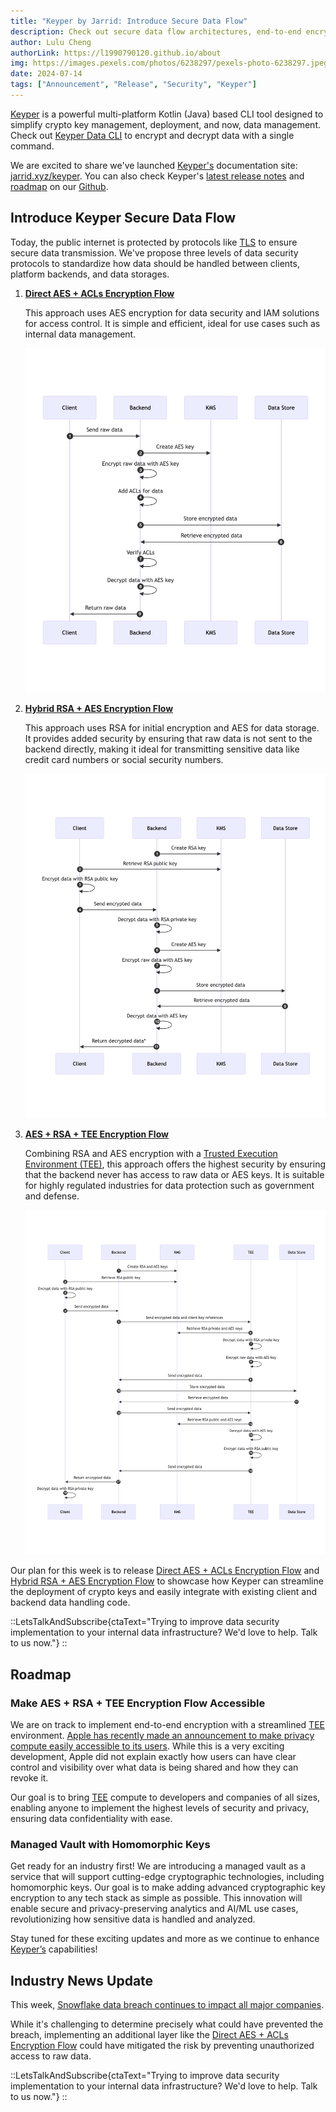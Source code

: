 ```yaml
---
title: "Keyper by Jarrid: Introduce Secure Data Flow"
description: Check out secure data flow architectures, end-to-end encryption with TEE, and managed vaults with homomorphic keys. See how Keyper can help protect you in incidents like the Snowflake data breach.
author: Lulu Cheng
authorLink: https://l1990790120.github.io/about
img: https://images.pexels.com/photos/6238297/pexels-photo-6238297.jpeg?auto=compress&cs=tinysrgb&w=1260&h=750&dpr=1
date: 2024-07-14
tags: ["Announcement", "Release", "Security", "Keyper"]
---
```


[Keyper](https://github.com/jarrid-xyz/keyper) is a powerful multi-platform Kotlin (Java) based CLI tool designed to simplify crypto key management, deployment, and now, data management. Check out [Keyper Data CLI](https://jarrid.xyz/keyper/data/) to encrypt and decrypt data with a single command.

We are excited to share we've launched [Keyper's](https://github.com/jarrid-xyz/keyper) documentation site: [jarrid.xyz/keyper](https://jarrid.xyz/keyper). You can also check Keyper's [latest release notes](https://github.com/jarrid-xyz/keyper/releases/tag/v0.0.0) and [roadmap](https://github.com/orgs/jarrid-xyz/projects/1/views/3) on our [Github](https://github.com/jarrid-xyz).

## Introduce Keyper Secure Data Flow

Today, the public internet is protected by protocols like [TLS](https://jarrid.xyz/keyper/data/terminology/#example-tls-transport-layer-security) to ensure secure data transmission. We've propose three levels of data security protocols to standardize how data should be handled between clients, platform backends, and data storages.

1. **[Direct AES + ACLs Encryption Flow](https://jarrid.xyz/keyper/data/secure-data-flow/#direct-aes-acls-encryption-flow)** 
   
    This approach uses AES encryption for data security and IAM solutions for access control. It is simple and efficient, ideal for use cases such as internal data management.

    ![](images/direct-aes-acls-encryption-flow.png)

2. **[Hybrid RSA + AES Encryption Flow](https://jarrid.xyz/keyper/data/secure-data-flow/#hybrid-rsa-aes-encryption-flow)**
   
   This approach uses RSA for initial encryption and AES for data storage. It provides added security by ensuring that raw data is not sent to the backend directly, making it ideal for transmitting sensitive data like credit card numbers or social security numbers.

   ![](images/hybrid-rsa-aes-encryption-flow.png)

3. **[AES + RSA + TEE Encryption Flow](https://jarrid.xyz/keyper/data/secure-data-flow/#aes-rsa-tee-encryption-flow)**
   
   Combining RSA and AES encryption with a [Trusted Execution Environment (TEE)](https://jarrid.xyz/keyper/data/terminology/#tee-trusted-execution-environment), this approach offers the highest security by ensuring that the backend never has access to raw data or AES keys. It is suitable for highly regulated industries for data protection such as government and defense.

    ![](images/aes-rsa-tee-encryption-flow.png)

Our plan for this week is to release [Direct AES + ACLs Encryption Flow](https://jarrid.xyz/keyper/data/secure-data-flow/#direct-aes-acls-encryption-flow) and [Hybrid RSA + AES Encryption Flow](https://jarrid.xyz/keyper/data/secure-data-flow/#hybrid-rsa-aes-encryption-flow) to showcase how Keyper can streamline the deployment of crypto keys and easily integrate with existing client and backend data handling code.

::LetsTalkAndSubscribe{ctaText="Trying to improve data security implementation to your internal data infrastructure? We'd love to help. Talk to us now."}
::

## Roadmap

### Make AES + RSA + TEE Encryption Flow Accessible

We are on track to implement end-to-end encryption with a streamlined [TEE](https://jarrid.xyz/keyper/data/terminology/#tee-trusted-execution-environment) environment. [Apple has recently made an announcement to make privacy compute easily accessible to its users](https://www.apple.com/newsroom/2024/06/apple-extends-its-privacy-leadership-with-new-updates-across-its-platforms/). While this is a very exciting development, Apple did not explain exactly how users can have clear control and visibility over what data is being shared and how they can revoke it.

Our goal is to bring [TEE](https://jarrid.xyz/keyper/data/terminology/#tee-trusted-execution-environment) compute to developers and companies of all sizes, enabling anyone to implement the highest levels of security and privacy, ensuring data confidentiality with ease.

### Managed Vault with Homomorphic Keys

Get ready for an industry first! We are introducing a managed vault as a service that will support cutting-edge cryptographic technologies, including homomorphic keys. Our goal is to make adding advanced cryptographic key encryption to any tech stack as simple as possible. This innovation will enable secure and privacy-preserving analytics and AI/ML use cases, revolutionizing how sensitive data is handled and analyzed.

Stay tuned for these exciting updates and more as we continue to enhance [Keyper’s](https://github.com/jarrid-xyz/keyper) capabilities!

## Industry News Update

This week, [Snowflake data breach continues to impact all major companies](https://www.cnbc.com/2024/07/12/snowflake-shares-slip-after-att-says-hackers-accessed-data.html).

While it's challenging to determine precisely what could have prevented the breach, implementing an additional layer like the [Direct AES + ACLs Encryption Flow](https://jarrid.xyz/keyper/data/secure-data-flow/#direct-aes-acls-encryption-flow) could have mitigated the risk by preventing unauthorized access to raw data.

::LetsTalkAndSubscribe{ctaText="Trying to improve data security implementation to your internal data infrastructure? We'd love to help. Talk to us now."}
::
